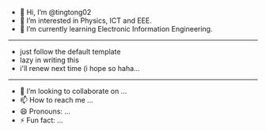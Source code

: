 - 👋 Hi, I’m @tingtong02
- 👀 I’m interested in Physics, ICT and EEE.
- 🌱 I’m currently learning Electronic Information Engineering.
---
- just follow the default template
- lazy in writing this
- i'll renew next time (i hope so haha...
---
- 💞️ I’m looking to collaborate on ...
- 📫 How to reach me ...
- 😄 Pronouns: ...
- ⚡ Fun fact: ...

<!---
tingtong02/tingtong02 is a ✨ special ✨ repository because its `README.md` (this file) appears on your GitHub profile.
You can click the Preview link to take a look at your changes.
--->
